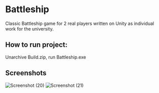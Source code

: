 # Battleship
Classic Battleship game for 2 real players written on Unity as individual work for the university.  

## How to run project:  
Unarchive Build.zip, run Battleship.exe  
  
## Screenshots
![Screenshot (20)](https://user-images.githubusercontent.com/45400934/116785035-193f4c00-aaa0-11eb-8568-bcfd02f62488.png)
![Screenshot (21)](https://user-images.githubusercontent.com/45400934/116785036-1a707900-aaa0-11eb-9bc9-e1ac26a72337.png)
